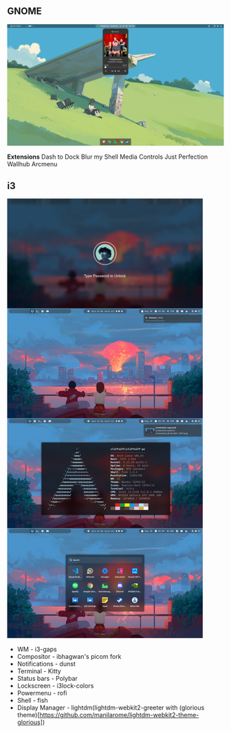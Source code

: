 ## GNOME

![Screenshot](assets/gnome_screenshot.png)

**Extensions**
Dash to Dock
Blur my Shell
Media Controls
Just Perfection
Wallhub
Arcmenu

## i3

![Screenshot](assets/i3_screenshot.png)

- WM - i3-gaps
- Compositor - ibhagwan's picom fork
- Notifications - dunst
- Terminal - Kitty
- Status bars - Polybar
- Lockscreen - i3lock-colors
- Powermenu - rofi
- Shell - fish
- Display Manager - lightdm(lightdm-webkit2-greeter with (glorious theme)[https://github.com/manilarome/lightdm-webkit2-theme-glorious])
